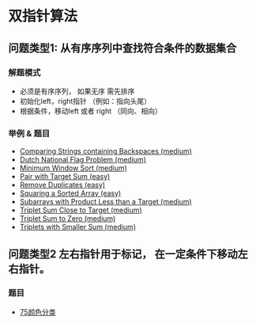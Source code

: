 # 双指针算法

## 问题类型1: 从有序序列中查找符合条件的数据集合

### 解题模式

* 必须是有序序列， 如果无序 需先排序
* 初始化left，right指针 （例如：指向头尾）
* 根据条件，移动left 或者 right （同向、相向）

### 举例 & 题目

* [Comparing Strings containing Backspaces (medium)](./Comparing&#32;Strings&#32;containing&#32;Backspaces&#32;(medium)&#32;#&#32;.java)
* [Dutch National Flag Problem (medium)](./Dutch&#32;National&#32;Flag&#32;Problem&#32;(medium).java)
* [Minimum Window Sort (medium)](./Minimum&#32;Window&#32;Sort&#32;(medium)&#32;#&#32;.java)
* [Pair with Target Sum (easy)](./Pair&#32;with&#32;Target&#32;Sum&#32;(easy)&#32;.java)
* [Remove Duplicates (easy)](./Remove&#32;Duplicates&#32;(easy)&#32;.java)
* [Squaring a Sorted Array (easy)](./Squaring&#32;a&#32;Sorted&#32;Array&#32;(easy)&#32;.java)
* [Subarrays with Product Less than a Target (medium)](./Subarrays&#32;with&#32;Product&#32;Less&#32;than&#32;a&#32;Target&#32;(medium)&#32;.java)
* [Triplet Sum Close to Target (medium)](./Triplet&#32;Sum&#32;Close&#32;to&#32;Target&#32;(medium)&#32;.java)
* [Triplet Sum to Zero (medium)](./Triplet&#32;Sum&#32;to&#32;Zero&#32;(medium)&#32;.java)
* [Triplets with Smaller Sum (medium)](./Triplets&#32;with&#32;Smaller&#32;Sum&#32;(medium)&#32;.java)

## 问题类型2 左右指针用于标记， 在一定条件下移动左右指针。

### 题目
* [75颜色分类](./)
